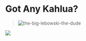 # Got Any Kahlua?

> ![the-big-lebowski-the-dude](https://user-images.githubusercontent.com/74051842/142302239-b36d84ab-0983-46d5-83d7-309c4e14b5a6.gif)

![](https://komarev.com/ghpvc/?username=L3B0W5K1&color=red)
